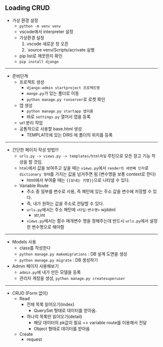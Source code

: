 ## Loading CRUD

* 가상 환경 설정
  * `python -m venv venv`
  * vscode에서 interpreter 설정
  * 가상환경 설정
    1. vscode 새로운 창 오픈
    2. `source venv/Scripts/acrivate 실행
  * pip list로 깨끗한지 확인
  * `pip install django`

---

* 준비단계
  * 프로젝트 생성
    * `django-admin startproject 프로젝트명`
    * `mange.py`가 있는 폴더로 이동
    * `python manage.py runserver`로 로켓 확인
  * 앱 생성
    * `python manage.py startapp 앱이름`
    * 바로 `settings.py` 열어서 앱을 등록
  * url 분리 작업
  * 공통적으로 사용할 base.html 생성
    * TEMPLATE에 있는 DIRS 에 폴더의 위치를 등록

---

* 간단한 페이지 작성 방법!!!
  * `urls.py -> views.py -> templates/html파일` 루틴으로 모든 장고 기능 작성을 할 것임.
  * `html`에서 값을 보여주고 싶을 때는 `views.py`에서 `render의 세번째 인자`로 `dictionary 형태`를 가지는 값을 넘겨주면 됨 (변수명을 보통 context로 한다)
    * html에서 부여줄 때는 `{{보내는 키명}}`으로 나타낼 수 있다.
  * Variable Route
    * 주소 중 일부를 변수로 사용, 즉 패턴에 있는 주소 값을 변수에 저장할 수 있다.
    * 즉, 내가 원하는 값을 주소로 전달할 수 있다.
    * `urls.py`에서는 주소 패턴에 `<타입:변수명>` wjddml
      * str,int
    * `views.py`에서는 함수 매개변수 명을 정해주는데 반드시 `urls.py`에서 설정한 변수명으로 해야함

---

* Models 사용
  * class를 작성한다
  * `python manage.py makemigrations` : DB 설계 도면을 생성
  * `python manage.py migrate` : DB 생성하기
* Admin 페이지 사용해보기
  * `admin.py`에 내가 만든 모델을 등록
  * 관리자 계정을 생성, `python manage.py createsuperuser`



---

* CRUD (Form 없이)
  * Read
    * 전체 목록 읽어오기(index)
      * QuerySet 형태로 데이터를 받아옴.
    * 하나의 목록만 읽어오기(detail)
      * 해당 데이터의 pk값이 필요 => variable route를 이용해서 전달
      * Object 형태로 데이터를 받아옴
  * Create
    * request